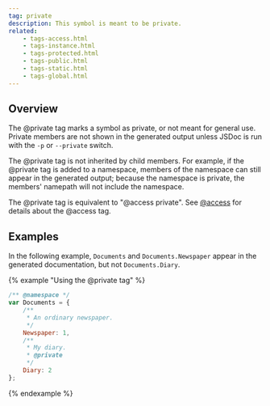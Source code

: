 ```yaml
---
tag: private
description: This symbol is meant to be private.
related:
    - tags-access.html
    - tags-instance.html
    - tags-protected.html
    - tags-public.html
    - tags-static.html
    - tags-global.html
---
```


## Overview

The @private tag marks a symbol as private, or not meant for general use. Private members are not
shown in the generated output unless JSDoc is run with the `-p` or `--private` switch.

The @private tag is not inherited by child members. For example, if the @private tag is added to a
namespace, members of the namespace can still appear in the generated output; because the namespace
is private, the members' namepath will not include the namespace.

The @private tag is equivalent to "@access private". See [@access][access-tag] for details about the
@access tag.

[access-tag]: tags-access.html


## Examples

In the following example, `Documents` and `Documents.Newspaper` appear in the generated
documentation, but not `Documents.Diary`.

{% example "Using the @private tag" %}

```js
/** @namespace */
var Documents = {
    /**
     * An ordinary newspaper.
     */
    Newspaper: 1,
    /**
     * My diary.
     * @private
     */
    Diary: 2
};
```
{% endexample %}
